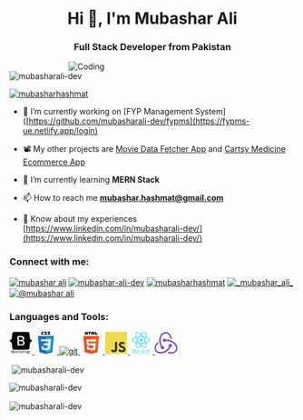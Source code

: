<h1 align="center">Hi 👋, I'm Mubashar Ali</h1>
<h3 align="center">Full Stack Developer from Pakistan</h3>
<img align="right" alt="Coding" width="400" src="https://camo.githubusercontent.com/8bf6f6d78abc81fcf9c49f10649423e73ea44bc248e83aaae8759d401c829a84/68747470733a2f2f70687973696373677572756b756c2e66696c65732e776f726470726573732e636f6d2f323031392f30322f6368617261637465722d312e676966">

<p align="left"> <img src="https://komarev.com/ghpvc/?username=mubasharali-dev&label=Profile%20views&color=0e75b6&style=flat" alt="mubasharali-dev" /> </p>

<p align="left"> <a href="https://twitter.com/mubasharhashmat" target="blank"><img src="https://img.shields.io/twitter/follow/mubasharhashmat?logo=twitter&style=for-the-badge" alt="mubasharhashmat" /></a> </p>

- 🔭 I’m currently working on [FYP Management System]([https://github.com/mubasharali-dev/fypms](https://fypms-ue.netlify.app/login) 
- 📽 My other projects are [Movie Data Fetcher App](https://trending-movies-app-latest.netlify.app/) and [Cartsy Medicine Ecommerce App](https://cartsy-medicine-ecommerce-app.netlify.app/)
- 🌱 I’m currently learning **MERN Stack**

- 📫 How to reach me **mubashar.hashmat@gmail.com**

- 📄 Know about my experiences [https://www.linkedin.com/in/mubasharali-dev/](https://www.linkedin.com/in/mubasharali-dev/)

<h3 align="left">Connect with me:</h3>
<p align="left">
<a href="https://www.linkedin.com/in/mubasharali-dev/" target="blank"><img align="center" src="https://raw.githubusercontent.com/rahuldkjain/github-profile-readme-generator/master/src/images/icons/Social/linked-in-alt.svg" alt="mubashar ali" height="30" width="40" /></a>
<a href="https://codepen.io/mubashar-ali-dev" target="blank"><img align="center" src="https://raw.githubusercontent.com/rahuldkjain/github-profile-readme-generator/master/src/images/icons/Social/codepen.svg" alt="mubashar-ali-dev" height="30" width="40" /></a>
<a href="https://twitter.com/mubasharhashmat" target="blank"><img align="center" src="https://raw.githubusercontent.com/rahuldkjain/github-profile-readme-generator/master/src/images/icons/Social/twitter.svg" alt="mubasharhashmat" height="30" width="40" /></a>
<a href="https://instagram.com/_mubashar_ali_" target="blank"><img align="center" src="https://raw.githubusercontent.com/rahuldkjain/github-profile-readme-generator/master/src/images/icons/Social/instagram.svg" alt="_mubashar_ali_" height="30" width="40" /></a>
<a href="https://medium.com/@mubashar.hashmat" target="blank"><img align="center" src="https://raw.githubusercontent.com/rahuldkjain/github-profile-readme-generator/master/src/images/icons/Social/medium.svg" alt="@mubashar ali" height="30" width="40" /></a>
</p>

<h3 align="left">Languages and Tools:</h3>
<p align="left"> <a href="https://getbootstrap.com" target="_blank" rel="noreferrer"> <img src="https://raw.githubusercontent.com/devicons/devicon/master/icons/bootstrap/bootstrap-plain-wordmark.svg" alt="bootstrap" width="40" height="40"/> </a> <a href="https://www.w3schools.com/css/" target="_blank" rel="noreferrer"> <img src="https://raw.githubusercontent.com/devicons/devicon/master/icons/css3/css3-original-wordmark.svg" alt="css3" width="40" height="40"/> </a> <a href="https://git-scm.com/" target="_blank" rel="noreferrer"> <img src="https://www.vectorlogo.zone/logos/git-scm/git-scm-icon.svg" alt="git" width="40" height="40"/> </a> <a href="https://www.w3.org/html/" target="_blank" rel="noreferrer"> <img src="https://raw.githubusercontent.com/devicons/devicon/master/icons/html5/html5-original-wordmark.svg" alt="html5" width="40" height="40"/> </a> <a href="https://developer.mozilla.org/en-US/docs/Web/JavaScript" target="_blank" rel="noreferrer"> <img src="https://raw.githubusercontent.com/devicons/devicon/master/icons/javascript/javascript-original.svg" alt="javascript" width="40" height="40"/> </a> <a href="https://reactjs.org/" target="_blank" rel="noreferrer"> <img src="https://raw.githubusercontent.com/devicons/devicon/master/icons/react/react-original-wordmark.svg" alt="react" width="40" height="40"/> </a> <a href="https://redux.js.org" target="_blank" rel="noreferrer"> <img src="https://raw.githubusercontent.com/devicons/devicon/master/icons/redux/redux-original.svg" alt="redux" width="40" height="40"/> </a> </p>

<p>&nbsp;<img align="center" src="https://github-readme-stats.vercel.app/api?username=mubasharali-dev&show_icons=true&locale=en" alt="mubasharali-dev" /></p>

<p align="left"><img src="https://github-readme-stats.vercel.app/api/top-langs?username=mubasharali-dev&show_icons=true&locale=en&layout=compact" alt="mubasharali-dev" /></p>

<p><img align="center" src="https://github-readme-streak-stats.herokuapp.com/?user=mubasharali-dev&" alt="mubasharali-dev" /></p>
